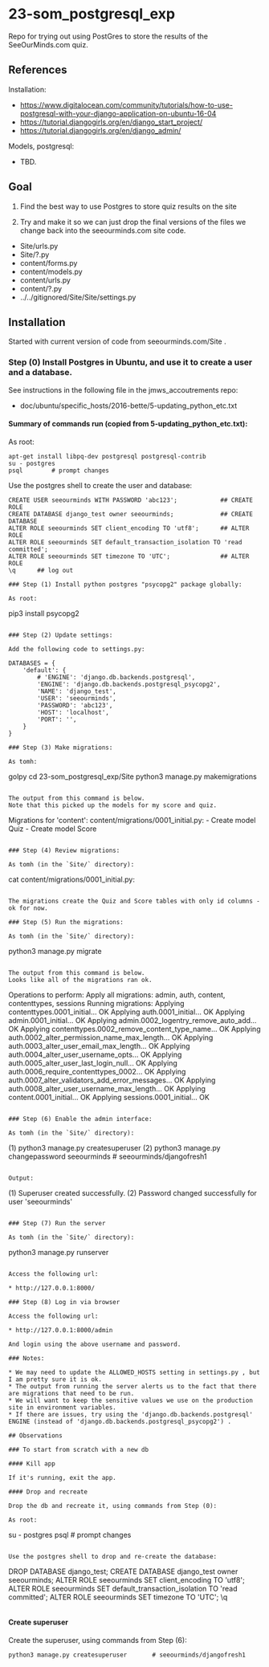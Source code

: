 # 23-som_postgresql_exp

Repo for trying out using PostGres to store the results of the SeeOurMinds.com quiz.

## References

Installation:

* https://www.digitalocean.com/community/tutorials/how-to-use-postgresql-with-your-django-application-on-ubuntu-16-04
* https://tutorial.djangogirls.org/en/django_start_project/
* https://tutorial.djangogirls.org/en/django_admin/

Models, postgresql:

* TBD.

## Goal

1. Find the best way to use Postgres to store quiz results on the site

2. Try and make it so we can just drop the final versions of the files we change back into the seeourminds.com site code.

* Site/urls.py
* Site/?.py
* content/forms.py
* content/models.py
* content/urls.py
* content/?.py
* ../../gitignored/Site/Site/settings.py

## Installation

Started with current version of code from seeourminds.com/Site .

### Step (0) Install Postgres in Ubuntu, and use it to create a user and a database.

See instructions in the following file in the jmws_accoutrements repo:

* doc/ubuntu/specific_hosts/2016-bette/5-updating_python_etc.txt

#### Summary of commands run (copied from 5-updating_python_etc.txt):

As root:

```
apt-get install libpq-dev postgresql postgresql-contrib
su - postgres
psql        # prompt changes
```

Use the postgres shell to create the user and database:

```
CREATE USER seeourminds WITH PASSWORD 'abc123';            ## CREATE ROLE
CREATE DATABASE django_test owner seeourminds;             ## CREATE DATABASE
ALTER ROLE seeourminds SET client_encoding TO 'utf8';      ## ALTER ROLE
ALTER ROLE seeourminds SET default_transaction_isolation TO 'read committed';
ALTER ROLE seeourminds SET timezone TO 'UTC';              ## ALTER ROLE
\q      ## log out

### Step (1) Install python postgres "psycopg2" package globally:

As root:

```
pip3 install psycopg2
```

### Step (2) Update settings:

Add the following code to settings.py:

DATABASES = {
    'default': {
        # 'ENGINE': 'django.db.backends.postgresql',
        'ENGINE': 'django.db.backends.postgresql_psycopg2',
        'NAME': 'django_test',
        'USER': 'seeourminds',
        'PASSWORD': 'abc123',
        'HOST': 'localhost',
        'PORT': '',
    }
}

### Step (3) Make migrations:

As tomh:

```
golpy
cd 23-som_postgresql_exp/Site
python3 manage.py makemigrations
```

The output from this command is below.
Note that this picked up the models for my score and quiz.

```
Migrations for 'content':
  content/migrations/0001_initial.py:
    - Create model Quiz
    - Create model Score
```

### Step (4) Review migrations:

As tomh (in the `Site/` directory):

```
cat content/migrations/0001_initial.py:
```

The migrations create the Quiz and Score tables with only id columns - ok for now.

### Step (5) Run the migrations:

As tomh (in the `Site/` directory):

```
python3 manage.py migrate
```

The output from this command is below.
Looks like all of the migrations ran ok.

```
Operations to perform:
  Apply all migrations: admin, auth, content, contenttypes, sessions
Running migrations:
  Applying contenttypes.0001_initial... OK
  Applying auth.0001_initial... OK
  Applying admin.0001_initial... OK
  Applying admin.0002_logentry_remove_auto_add... OK
  Applying contenttypes.0002_remove_content_type_name... OK
  Applying auth.0002_alter_permission_name_max_length... OK
  Applying auth.0003_alter_user_email_max_length... OK
  Applying auth.0004_alter_user_username_opts... OK
  Applying auth.0005_alter_user_last_login_null... OK
  Applying auth.0006_require_contenttypes_0002... OK
  Applying auth.0007_alter_validators_add_error_messages... OK
  Applying auth.0008_alter_user_username_max_length... OK
  Applying content.0001_initial... OK
  Applying sessions.0001_initial... OK
```

### Step (6) Enable the admin interface:

As tomh (in the `Site/` directory):

```
(1) python3 manage.py createsuperuser
(2) python3 manage.py changepassword seeourminds   # seeourminds/djangofresh1
```

Output:

```
(1) Superuser created successfully.
(2) Password changed successfully for user 'seeourminds'
```

### Step (7) Run the server

As tomh (in the `Site/` directory):

```
python3 manage.py runserver
```

Access the following url:

* http://127.0.0.1:8000/

### Step (8) Log in via browser

Access the following url:

* http://127.0.0.1:8000/admin

And login using the above username and password.

### Notes:

* We may need to update the ALLOWED_HOSTS setting in settings.py , but I am pretty sure it is ok.
* The output from running the server alerts us to the fact that there are migrations that need to be run.
* We will want to keep the sensitive values we use on the production site in environment variables.
* If there are issues, try using the 'django.db.backends.postgresql' ENGINE (instead of 'django.db.backends.postgresql_psycopg2') .

## Observations

### To start from scratch with a new db

#### Kill app

If it's running, exit the app.

#### Drop and recreate

Drop the db and recreate it, using commands from Step (0):

As root:

```
su - postgres
psql        # prompt changes
```

Use the postgres shell to drop and re-create the database:

```
DROP DATABASE django_test;
CREATE DATABASE django_test owner seeourminds;
ALTER ROLE seeourminds SET client_encoding TO 'utf8';
ALTER ROLE seeourminds SET default_transaction_isolation TO 'read committed';
ALTER ROLE seeourminds SET timezone TO 'UTC';
\q
```
```

#### Create superuser

Create the superuser, using commands from Step (6):

```
python3 manage.py createsuperuser       # seeourminds/djangofresh1
```
